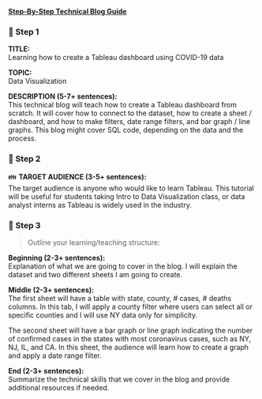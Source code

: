 **[Step-By-Step Technical Blog Guide](https://hq.bitproject.org/how-to-write-a-technical-blog/)**

### :pushpin: Step 1
**TITLE:**    
Learning how to create a Tableau dashboard using COVID-19 data

**TOPIC:**    
Data Visualization

**DESCRIPTION (5-7+ sentences):**    
This technical blog will teach how to create a Tableau dashboard from scratch. It will cover how to connect to the dataset, how to create a sheet / dashboard, and how to make filters, date range filters, and bar graph / line graphs. This blog might cover SQL code, depending on the data and the process.

### :pushpin: Step 2
:family: **TARGET AUDIENCE (3-5+ sentences):**    
The target audience is anyone who would like to learn Tableau. This tutorial will be useful for students taking Intro to Data Visualization class, or data analyst interns as Tableau is widely used in the industry. 

### :pushpin: Step 3
> Outline your learning/teaching structure: 

**Beginning (2-3+ sentences):**    
Explanation of what we are going to cover in the blog. I will explain the dataset and two different sheets I am going to create. 

**Middle (2-3+ sentences):**    
The first sheet will have a table with state, county, # cases, # deaths columns. In this tab, I will apply a county filter where users can select all or specific counties and I will use NY data only for simplicity. 

The second sheet will have a bar graph or line graph indicating the number of confirmed cases in the states with most coronavirus cases, such as NY, NJ, IL, and CA. In this sheet, the audience will learn how to create a graph and apply a date range filter.

**End (2-3+ sentences):**    
Summarize the technical skills that we cover in the blog and provide additional resources if needed.
